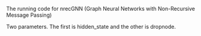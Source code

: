 The running code for nrecGNN (Graph Neural Networks with Non-Recursive Message Passing)

Two parameters. The first is hidden_state and the other is dropnode.
